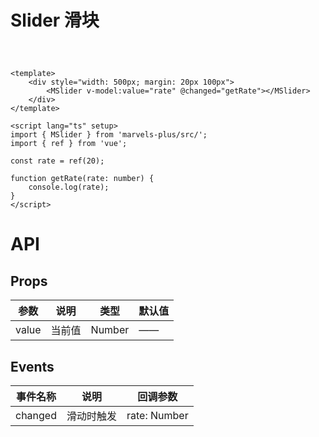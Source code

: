 # Slider 滑块

<div style="margin: 60px">
   <MSlider v-model:value="rate" @changed="getRate"></MSlider>
</div>

<script lang="ts" setup>
import { ref } from 'vue';

const rate = ref(20);
</script>

```vue
<template>
	<div style="width: 500px; margin: 20px 100px">
		<MSlider v-model:value="rate" @changed="getRate"></MSlider>
	</div>
</template>

<script lang="ts" setup>
import { MSlider } from 'marvels-plus/src/';
import { ref } from 'vue';

const rate = ref(20);

function getRate(rate: number) {
	console.log(rate);
}
</script>
```

# API

## Props

| 参数  | 说明   | 类型   | 默认值 |
| ----- | ------ | ------ | ------ |
| value | 当前值 | Number | ——     |

## Events

| 事件名称 | 说明       | 回调参数     |
| -------- | ---------- | ------------ |
| changed  | 滑动时触发 | rate: Number |
